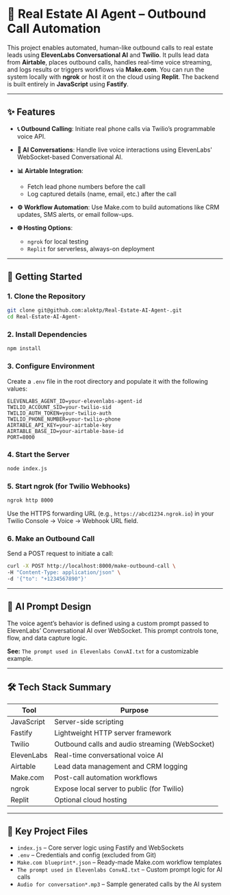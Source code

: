 # 🏡 Real Estate AI Agent – Outbound Call Automation

This project enables automated, human-like outbound calls to real estate leads using **ElevenLabs Conversational AI** and **Twilio**.
It pulls lead data from **Airtable**, places outbound calls, handles real-time voice streaming, and logs results or triggers workflows via **Make.com**.
You can run the system locally with **ngrok** or host it on the cloud using **Replit**.
The backend is built entirely in **JavaScript** using **Fastify**.

---

## ✨ Features

* **📞 Outbound Calling**: Initiate real phone calls via Twilio’s programmable voice API.
* **🧠 AI Conversations**: Handle live voice interactions using ElevenLabs' WebSocket-based Conversational AI.
* **📊 Airtable Integration**:

  * Fetch lead phone numbers before the call
  * Log captured details (name, email, etc.) after the call
* **⚙️ Workflow Automation**: Use Make.com to build automations like CRM updates, SMS alerts, or email follow-ups.
* **🌐 Hosting Options**:

  * `ngrok` for local testing
  * `Replit` for serverless, always-on deployment

---

## 🚀 Getting Started

### 1. Clone the Repository

```bash
git clone git@github.com:aloktp/Real-Estate-AI-Agent-.git
cd Real-Estate-AI-Agent-
```

### 2. Install Dependencies

```bash
npm install
```

### 3. Configure Environment

Create a `.env` file in the root directory and populate it with the following values:

```env
ELEVENLABS_AGENT_ID=your-elevenlabs-agent-id
TWILIO_ACCOUNT_SID=your-twilio-sid
TWILIO_AUTH_TOKEN=your-twilio-auth
TWILIO_PHONE_NUMBER=your-twilio-phone
AIRTABLE_API_KEY=your-airtable-key
AIRTABLE_BASE_ID=your-airtable-base-id
PORT=8000
```

### 4. Start the Server

```bash
node index.js
```

### 5. Start ngrok (for Twilio Webhooks)

```bash
ngrok http 8000
```

Use the HTTPS forwarding URL (e.g., `https://abcd1234.ngrok.io`) in your Twilio Console → Voice → Webhook URL field.

### 6. Make an Outbound Call

Send a POST request to initiate a call:

```bash
curl -X POST http://localhost:8000/make-outbound-call \
-H "Content-Type: application/json" \
-d '{"to": "+1234567890"}'
```

---

## 🧠 AI Prompt Design

The voice agent’s behavior is defined using a custom prompt passed to ElevenLabs’ Conversational AI over WebSocket.
This prompt controls tone, flow, and data capture logic.

**See:** `The prompt used in Elevenlabs ConvAI.txt` for a customizable example.

---

## 🛠️ Tech Stack Summary

| Tool       | Purpose                                        |
| ---------- | ---------------------------------------------- |
| JavaScript | Server-side scripting                          |
| Fastify    | Lightweight HTTP server framework              |
| Twilio     | Outbound calls and audio streaming (WebSocket) |
| ElevenLabs | Real-time conversational voice AI              |
| Airtable   | Lead data management and CRM logging           |
| Make.com   | Post-call automation workflows                 |
| ngrok      | Expose local server to public (for Twilio)     |
| Replit     | Optional cloud hosting                         |

---

## 📁 Key Project Files

* `index.js` – Core server logic using Fastify and WebSockets
* `.env` – Credentials and config (excluded from Git)
* `Make.com blueprint*.json` – Ready-made Make.com workflow templates
* `The prompt used in Elevenlabs ConvAI.txt` – Custom prompt logic for AI calls
* `Audio for conversation*.mp3` – Sample generated calls by the AI system
